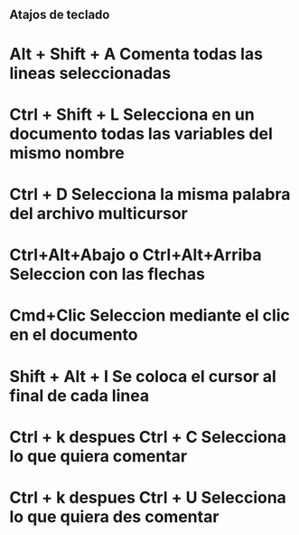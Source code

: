 ## Atajos de teclado

# Alt + Shift + A                        Comenta todas las lineas seleccionadas
# Ctrl + Shift + L                       Selecciona en un documento todas las variables del mismo nombre
# Ctrl + D                               Selecciona la misma palabra del archivo multicursor
# Ctrl+Alt+Abajo o Ctrl+Alt+Arriba       Seleccion con las flechas 
# Cmd+Clic                               Seleccion mediante el clic en el documento
# Shift + Alt + I                        Se coloca el cursor al final de cada linea
# Ctrl + k despues Ctrl + C              Selecciona lo que quiera comentar
# Ctrl + k despues Ctrl + U              Selecciona lo que quiera des comentar
